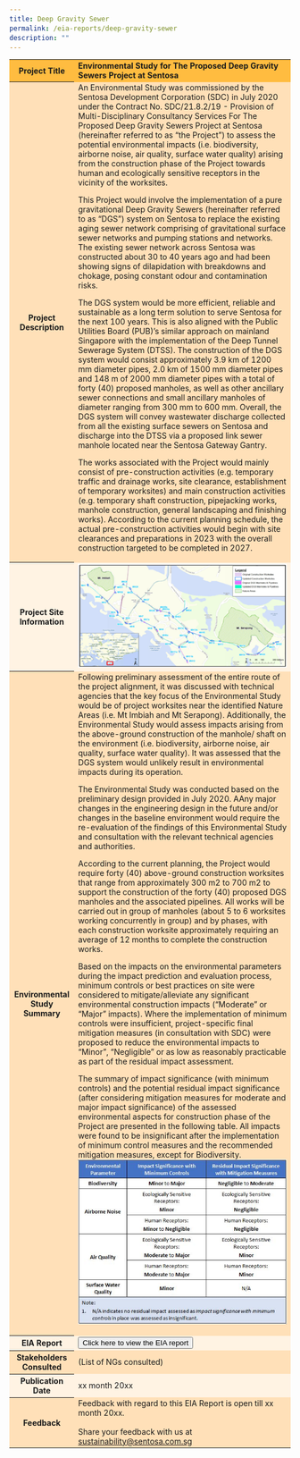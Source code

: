 ```yaml
---
title: Deep Gravity Sewer
permalink: /eia-reports/deep-gravity-sewer
description: ""
---
```

<table id="eia_reportTable">
  <tr style="background-color: #ffbc40; font-weight: bold;">
    <th>Project Title</th>
    <td>Environmental Study for The Proposed Deep Gravity Sewers Project at Sentosa</td>
  </tr>
  <tr style="background-color: #ffe0b8;">
    <th>Project Description</th>
    <td>An Environmental Study was commissioned by the Sentosa Development Corporation (SDC) in July 2020 under the Contract No. SDC/21.8.2/19 - Provision of Multi-Disciplinary Consultancy Services For The Proposed Deep Gravity Sewers Project at Sentosa (hereinafter referred to as “the Project”) to assess the potential environmental impacts (i.e. biodiversity, airborne noise, air quality, surface water quality) arising from the construction phase of the Project towards human and ecologically sensitive receptors in the vicinity of the worksites.

This Project would involve the implementation of a pure gravitational Deep Gravity Sewers (hereinafter referred to as “DGS”) system on Sentosa to replace the existing aging sewer network comprising of gravitational surface sewer networks and pumping stations and networks. The existing sewer network across Sentosa was constructed about 30 to 40 years ago and had been showing signs of dilapidation with breakdowns and chokage, posing constant odour and contamination risks.

The DGS system would be more efficient, reliable and sustainable as a long term solution to serve Sentosa for the next 100 years. This is also aligned with the Public Utilities Board (PUB)’s similar approach on mainland Singapore with the implementation of the Deep Tunnel Sewerage System (DTSS).
The construction of the DGS system would consist approximately 3.9 km of 1200 mm diameter pipes, 2.0 km of 1500 mm diameter pipes and 148 m of 2000 mm diameter pipes with a total of forty (40) proposed manholes, as well as other ancillary sewer connections and small ancillary manholes of diameter ranging from 300 mm to 600 mm. Overall, the DGS system will convey wastewater discharge collected from all the existing surface sewers on Sentosa and discharge into the DTSS via a proposed link sewer manhole located near the Sentosa Gateway Gantry.

The works associated with the Project would mainly consist of pre-construction activities (e.g. temporary traffic and drainage works, site clearance, establishment of temporary worksites) and main construction activities (e.g. temporary shaft construction, pipejacking works, manhole construction, general landscaping and finishing works). According to the current planning schedule, the actual pre-construction activities would begin with site clearances and preparations in 2023 with the overall construction targeted to be completed in 2027.
</td>
  </tr>  
  <tr style="background-color: #fff3e3;">
    <th>Project Site Information</th>
    <td><img src="/images/eia/Untitled.png"/></td>
  </tr>
  <tr style="background-color: #ffe0b8;">
    <th>Environmental Study Summary</th>
    <td>Following preliminary assessment of the entire route of the project alignment, it was discussed with technical agencies that the key focus of the Environmental Study would be of project worksites near the identified Nature Areas (i.e. Mt Imbiah and Mt Serapong). Additionally, the Environmental Study would assess impacts arising from the above-ground construction of the manhole/ shaft on the environment (i.e. biodiversity, airborne noise, air quality, surface water quality). It was assessed that the DGS system would unlikely result in environmental impacts during its operation.

The Environmental Study was conducted based on the preliminary design provided in July 2020. AAny major changes in the engineering design in the future and/or changes in the baseline environment would require the re-evaluation of the findings of this Environmental Study and consultation with the relevant technical agencies and authorities.

According to the current planning, the Project would require forty (40) above-ground construction worksites that range from approximately 300 m2 to 700 m2 to support the construction of the forty (40) proposed DGS manholes and the associated pipelines. All works will be carried out in group of manholes (about 5 to 6 worksites working concurrently in group) and by phases, with each construction worksite approximately requiring an average of 12 months to complete the construction works.

Based on the impacts on the environmental parameters during the impact prediction and evaluation process, minimum controls or best practices on site were considered to mitigate/alleviate any significant environmental construction impacts (“Moderate” or “Major” impacts). Where the implementation of minimum controls were insufficient, project-specific final mitigation measures (in consultation with SDC) were proposed to reduce the environmental impacts to “Minor”, “Negligible” or as low as reasonably practicable as part of the residual impact assessment. 

The summary of impact significance (with minimum controls) and the potential residual impact significance (after considering mitigation measures for moderate and major impact significance) of the assessed environmental aspects for construction phase of the Project are presented in the following table. All impacts were found to be insignificant after the implementation of minimum control measures and the recommended mitigation measures, except for Biodiversity. <img src="/images/eia/Capture.jpg"/></td>
  </tr>
  <tr style="background-color: #fff3e3;">
    <th>EIA Report</th>
    <td>
        <form method="get" action="https://isomer-sentosa-staging.netlify.app/files/resources/news/20200311_Media_Release_IA_Waiver_Business_Support.pdf">
          <button id="eia_getReport" type="submit">Click here to view the EIA report</button>
        </form>
    </td>
  </tr>
  <tr style="background-color: #ffe0b8;">
    <th>Stakeholders Consulted</th>
    <td>(List of NGs consulted)</td>
  </tr>
  <tr style="background-color: #fff3e3;">
    <th>Publication Date</th>
    <td>xx month 20xx </td>
  </tr>
  <tr style="background-color: #ffe0b8;">
    <th>Feedback</th>
    <td>
       Feedback with regard to this EIA Report is open till xx month 20xx.<br><br>
      Share your feedback with us at <br>
      <a href="mailto:sustainability@sentosa.com.sg">sustainability@sentosa.com.sg</a>
    </td>
  </tr>
</table>
